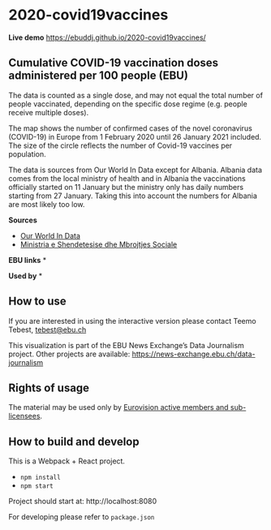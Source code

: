 # 2020-covid19vaccines

**Live demo** https://ebuddj.github.io/2020-covid19vaccines/

## Cumulative COVID-19 vaccination doses administered per 100 people (EBU)

The data is counted as a single dose, and may not equal the total number of people vaccinated, depending on the specific dose regime (e.g. people receive multiple doses).

The map shows the number of confirmed cases of the novel coronavirus (COVID-19) in Europe from 1 February 2020 until 26 January 2021 included. The size of the circle reflects the number of Covid-19 vaccines per population.

The data is sources from Our World In Data except for Albania. Albania data comes from the local ministry of health and in Albania the vaccinations officially started on 11 January but the ministry only has daily numbers starting from 27 January. Taking this into account the numbers for Albania are most likely too low.

**Sources**
* [Our World In Data](https://ourworldindata.org/covid-vaccinations)
* [Ministria e Shendetesise dhe Mbrojtjes Sociale](https://shendetesia.gov.al/?s=Vaksinimi+antiCOVID)

**EBU links**
* 

**Used by**
*

## How to use

If you are interested in using the interactive version please contact Teemo Tebest, tebest@ebu.ch

This visualization is part of the EBU News Exchange’s Data Journalism project. Other projects are available: https://news-exchange.ebu.ch/data-journalism

## Rights of usage

The material may be used only by [Eurovision active members and sub-licensees](https://www.ebu.ch/eurovision-news/members-and-sublicensees).

## How to build and develop

This is a Webpack + React project.

* `npm install`
* `npm start`

Project should start at: http://localhost:8080

For developing please refer to `package.json`